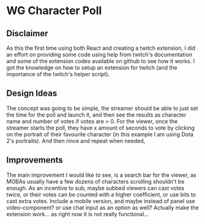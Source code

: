 # WG Character Poll

## Disclaimer
As this the first time using both React and creating a twitch extension, I did an effort on providing some code using help from twitch's documentation and some of the extension codes available on github to see how it works. I got the knowledge on how to setup an extension for twitch (and the importance of the twitch's helper script).

## Design Ideas
The concept was going to be simple, the streamer should be able to just set the time for the poll and launch it, and then see the results as character name and number of votes if votes are > 0.
For the viewer, once the streamer starts the poll, they have x amount of seconds to vote by clicking on the portrait of their favourite character (in this example I am using Dota 2's portraits).
And then rince and repeat when needed,

## Improvements
The main improvement I would like to see, is a search bar for the viewer, as MOBAs usually have a few dozens of characters scrolling shouldn't be enough.
As an incentive to sub, maybe subbed viewers can cast votes twice, or their votes can be counted with a higher coefficient, or use bits to cast extra votes.
Include a mobile version, and maybe instead of panel use video-component? or use chat input as an option as well?
Actually make the extension work... as right now it is not really functional...

